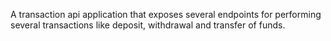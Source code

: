A transaction api application that exposes several endpoints for performing several transactions like deposit, withdrawal and transfer of funds.
